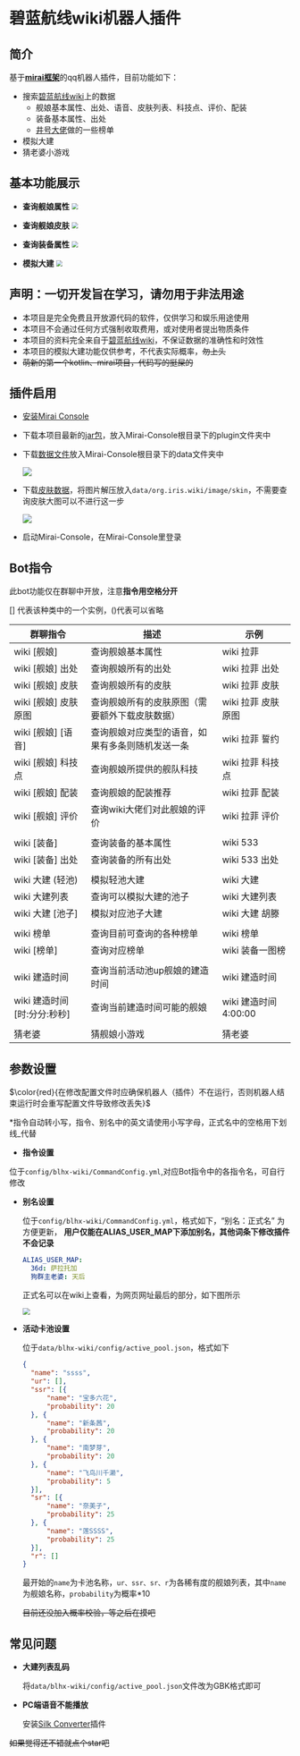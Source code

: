 # 碧蓝航线wiki机器人插件

## 简介

基于[**mirai框架**](https://github.com/mamoe/mirai)的qq机器人插件，目前功能如下：

- 搜索[碧蓝航线wiki](https://wiki.biligame.com/blhx)上的数据
  - 舰娘基本属性、出处、语音、皮肤列表、科技点、评价、配装
  - 装备基本属性、出处
  - [井号大佬](https://space.bilibili.com/4305299)做的一些榜单
- 模拟大建
- 猜老婆小游戏

## 基本功能展示

- **查询舰娘属性**
  <img src="doc/舰娘.png" style="zoom:70%;" />
  
- **查询舰娘皮肤**
  <img src="doc/皮肤.png" style="zoom:70%;" />
  
- **查询装备属性**
  <img src="doc/装备.png" style="zoom:70%;" />
  
- **模拟大建**
  <img src="doc/大建.png" style="zoom:70%;" />

## 声明：一切开发旨在学习，请勿用于非法用途

- 本项目是完全免费且开放源代码的软件，仅供学习和娱乐用途使用
- 本项目不会通过任何方式强制收取费用，或对使用者提出物质条件
- 本项目的资料完全来自于[碧蓝航线wiki](https://wiki.biligame.com/blhx)，不保证数据的准确性和时效性
- 本项目的模拟大建功能仅供参考，不代表实际概率，~~勿上头~~
- ~~萌新的第一个kotlin、mirai项目，代码写的挺屎的~~

## 插件启用

- [安装Mirai Console](https://github.com/mamoe/mirai/blob/dev/docs/UserManual.md)

- 下载本项目最新的[jar包](https://gitee.com/arisaka-iris/blhx-wiki-mirai-plugin/releases)，放入Mirai-Console根目录下的plugin文件夹中

- 下载[数据文件](https://gitee.com/arisaka-iris/blhx-wiki)放入Mirai-Console根目录下的data文件夹中

  ![](doc/data_path.png)

- 下载[皮肤数据](https://pan.baidu.com/s/1m0PLKNhN9o6eMlsuBDXY6g?pwd=wk20)，将图片解压放入`data/org.iris.wiki/image/skin`，不需要查询皮肤大图可以不进行这一步

  ![](https://gitee.com/arisaka-iris/blhx-wiki/raw/master/doc/image-20220301112103855.png)

- 启动Mirai-Console，在Mirai-Console里登录

## Bot指令

此bot功能仅在群聊中开放，注意**指令用空格分开**

[] 代表该种类中的一个实例，()代表可以省略

| 群聊指令           | 描述                                             | 示例          |
|----------------| ------------------------------------------------ |-------------|
| wiki [舰娘]      | 查询舰娘基本属性                                 | wiki 拉菲     |
| wiki [舰娘] 出处   | 查询舰娘所有的出处                               | wiki 拉菲 出处  |
| wiki [舰娘] 皮肤   | 查询舰娘所有的皮肤                               | wiki 拉菲 皮肤  |
| wiki [舰娘] 皮肤原图 | 查询舰娘所有的皮肤原图（需要额外下载皮肤数据）    | wiki 拉菲 皮肤原图 |
| wiki [舰娘] [语音] | 查询舰娘对应类型的语音，如果有多条则随机发送一条 | wiki 拉菲 誓约  |
| wiki [舰娘] 科技点  | 查询舰娘所提供的舰队科技                         | wiki 拉菲 科技点 |
| wiki [舰娘] 配装   | 查询舰娘的配装推荐                               | wiki 拉菲 配装  |
| wiki [舰娘] 评价   | 查询wiki大佬们对此舰娘的评价                     | wiki 拉菲 评价  |
|                |                                                  |             |
| wiki [装备]      | 查询装备的基本属性                               | wiki 533    |
| wiki [装备] 出处   | 查询装备的所有出处                               | wiki 533 出处 |
|                |                                                  |             |
| wiki 大建 (轻池)   | 模拟轻池大建                                     | wiki 大建     |
| wiki 大建列表     | 查询可以模拟大建的池子                           | wiki 大建列表  |
| wiki 大建 [池子]   | 模拟对应池子大建                                 | wiki 大建 胡滕  |
|  |  |  |
| wiki 榜单 | 查询目前可查询的各种榜单 | wiki 榜单 |
| wiki [榜单] | 查询对应榜单 | wiki 装备一图榜 |
|  |  |  |
| wiki 建造时间 | 查询当前活动池up舰娘的建造时间 | wiki 建造时间 |
| wiki 建造时间 [时:分分:秒秒] | 查询当前建造时间可能的舰娘 | wiki 建造时间 4:00:00 |
|  |  |  |
| 猜老婆 | 猜舰娘小游戏 | 猜老婆 |

## 参数设置

$\color{red}{在修改配置文件时应确保机器人（插件）不在运行，否则机器人结束运行时会重写配置文件导致修改丢失}$

*指令自动转小写，指令、别名中的英文请使用小写字母，正式名中的空格用下划线_代替

- **指令设置**

​		位于`config/blhx-wiki/CommandConfig.yml`,对应Bot指令中的各指令名，可自行修改

- **别名设置**

  位于`config/blhx-wiki/CommandConfig.yml`，格式如下，“别名：正式名”
  为方便更新， **用户仅能在ALIAS_USER_MAP下添加别名，其他词条下修改插件不会记录** 
  ```yaml
  ALIAS_USER_MAP: 
    36d: 萨拉托加
    狗群主老婆: 天后
  ```

  正式名可以在wiki上查看，为网页网址最后的部分，如下图所示

  <img src="doc/正式名称.png" style="zoom:80%;" />

- **活动卡池设置**

  位于`data/blhx-wiki/config/active_pool.json`，格式如下
  
  ```json
  {
  	"name": "ssss",
  	"ur": [],
  	"ssr": [{
  		"name": "宝多六花",
  		"probability": 20
  	}, {
  		"name": "新条茜",
  		"probability": 20
  	}, {
  		"name": "南梦芽",
  		"probability": 20
  	}, {
  		"name": "飞鸟川千濑",
  		"probability": 5
  	}],
  	"sr": [{
  		"name": "奈美子",
  		"probability": 25
  	}, {
  		"name": "莲SSSS",
  		"probability": 25
  	}],
  	"r": []
  }
  ```
  
  最开始的`name`为卡池名称，`ur、ssr、sr、r`为各稀有度的舰娘列表，其中`name`为舰娘名称，`probability`为概率*10
  
  ~~目前还没加入概率校验，等之后在摸吧~~



## 常见问题

- **大建列表乱码**

  将`data/blhx-wiki/config/active_pool.json`文件改为GBK格式即可

- **PC端语音不能播放**

  安装[Silk Converter](https://github.com/project-mirai/mirai-silk-converter)插件

~~如果觉得还不错就点个star吧~~